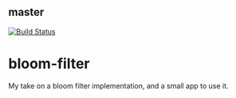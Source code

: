 ## master
[![Build Status](https://travis-ci.com/cagaray/bloom-filter.svg?token=LKJ8qEuZfxdvLXy6TsHo&branch=master)](https://travis-ci.com/cagaray/bloom-filter)
# bloom-filter
My take on a bloom filter implementation, and a small app to use it.
